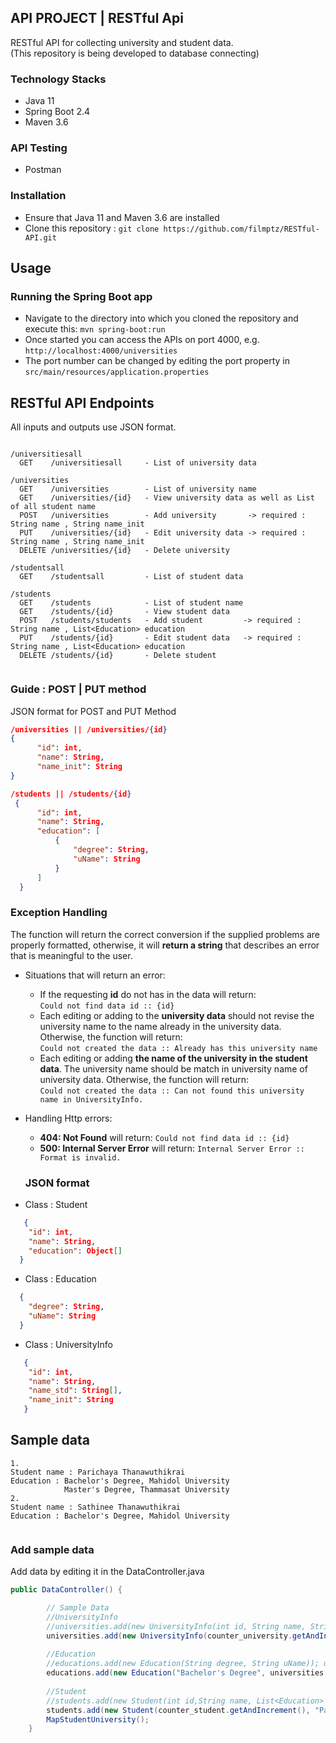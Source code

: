 ## API PROJECT | RESTful Api
 RESTful API for collecting university and student data.<br>
 (This repository is being developed to database connecting)
 
### Technology Stacks
* Java 11
* Spring Boot 2.4
* Maven 3.6
### API Testing
* Postman
### Installation
* Ensure that Java 11 and Maven 3.6 are installed
* Clone this repository : ```git clone https://github.com/filmptz/RESTful-API.git```

## Usage
### Running the Spring Boot app
* Navigate to the directory into which you cloned the repository and execute this: ```mvn spring-boot:run``` <br>
* Once started you can access the APIs on port 4000, e.g. ```http://localhost:4000/universities```<br>
* The port number can be changed by editing the port property in ```src/main/resources/application.properties```<br>

## RESTful API Endpoints
All inputs and outputs use JSON format.
```

/universitiesall
  GET    /universitiesall     - List of university data

/universities
  GET    /universities        - List of university name
  GET    /universities/{id}   - View university data as well as List of all student name
  POST   /universities        - Add university       -> required : String name , String name_init
  PUT    /universities/{id}   - Edit university data -> required : String name , String name_init
  DELETE /universities/{id}   - Delete university

/studentsall
  GET    /studentsall         - List of student data

/students
  GET    /students            - List of student name
  GET    /students/{id}       - View student data 
  POST   /students/students   - Add student         -> required : String name , List<Education> education
  PUT    /students/{id}       - Edit student data   -> required : String name , List<Education> education
  DELETE /students/{id}       - Delete student
  
  ```
  ### Guide : POST | PUT  method
  
 JSON format for POST and PUT Method
  
  ```JSON
  /universities || /universities/{id}
  {
        "id": int,
        "name": String,
        "name_init": String
  }
  
  /students || /students/{id} 
   {
        "id": int,
        "name": String,
        "education": [
            {
                "degree": String,
                "uName": String
            }
        ]
    }
  
  ```
  ### Exception Handling
  The function will return the correct conversion if the supplied problems are properly formatted, otherwise, it will **return a string** that describes an error that is meaningful to the user.
* Situations that will return an error:
     * If the requesting **id** do not has in the data will return:<br> ```Could not find data id :: {id}```
     * Each editing or adding to the **university data** should not revise the university name to the name already in the university data. Otherwise, the function will return:<br> ```Could not created the data :: Already has this university name```
     * Each editing or adding **the name of the university in the student data**. The university name should be match in university name of university data. Otherwise, the function will return:<br> ```Could not created the data :: Can not found this university name in UniversityInfo.```
* Handling Http errors:
     * **404: Not Found** will return: ```Could not find data id :: {id}```
     * **500: Internal Server Error** will return: ```Internal Server Error :: Format is invalid.```
      
  ### JSON format  
* Class : Student 
```JSON
   {
    "id": int,
    "name": String,
    "education": Object[]
  }
```
* Class : Education
```JSON
  {
    "degree": String,
    "uName": String
  }
```
* Class : UniversityInfo 
```JSON
   {
    "id": int,
    "name": String,
    "name_std": String[],
    "name_init": String
   }
```
## Sample data
```
1.
Student name : Parichaya Thanawuthikrai 
Education : Bachelor's Degree, Mahidol University
            Master's Degree, Thammasat University
2.
Student name : Sathinee Thanawuthikrai 
Education : Bachelor's Degree, Mahidol University
 
```
### Add sample data 
Add data by editing it in the DataController.java 
```Java
public DataController() {

        // Sample Data
        //UniversityInfo
        //universities.add(new UniversityInfo(int id, String name, String name_init));
        universities.add(new UniversityInfo(counter_university.getAndIncrement(), "Mahidol University", "MU"));
        
        //Education
        //educations.add(new Education(String degree, String uName)); uName get method universities.get(index).getName()
        educations.add(new Education("Bachelor's Degree", universities.get(0).getName()));
     
        //Student
        //students.add(new Student(int id,String name, List<Education> education)); List<Education> education get educations
        students.add(new Student(counter_student.getAndIncrement(), "Parichaya Thanawuthikrai", educations));
        MapStudentUniversity();
    }
```
